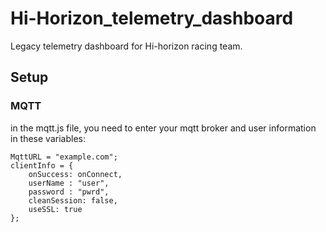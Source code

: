 # Hi-Horizon_telemetry_dashboard
Legacy telemetry dashboard for Hi-horizon racing team.

## Setup

### MQTT
in the mqtt.js file, you need to enter your mqtt broker and user information in these variables:
```
MqttURL = "example.com";
clientInfo = {
    onSuccess: onConnect,
    userName : "user",
    password : "pwrd",
    cleanSession: false,
    useSSL: true
};
```
